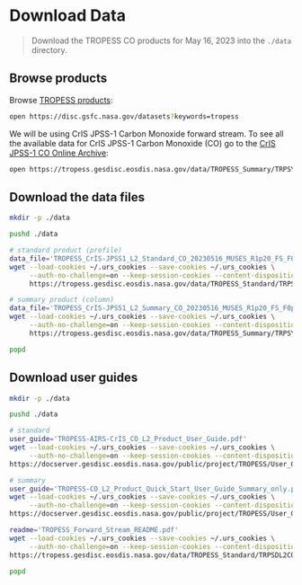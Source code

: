 # Download Data

> Download the TROPESS CO products for May 16, 2023 into  the `./data` directory.

## Browse products

Browse [TROPESS products](https://disc.gsfc.nasa.gov/datasets?keywords=tropess):

```bash
open https://disc.gsfc.nasa.gov/datasets?keywords=tropess
```

We will be using CrIS JPSS-1 Carbon Monoxide forward stream. To see all the available data for CrIS JPSS-1 Carbon Monoxide (CO) go to the [CrIS JPSS-1 CO Online Archive](https://tropess.gesdisc.eosdis.nasa.gov/data/TROPESS_Summary/TRPSYL2COCRS1FS.1):

```bash
open https://tropess.gesdisc.eosdis.nasa.gov/data/TROPESS_Summary/TRPSYL2COCRS1FS.1
```

## Download the data files

```bash
mkdir -p ./data

pushd ./data

# standard product (profile)
data_file='TROPESS_CrIS-JPSS1_L2_Standard_CO_20230516_MUSES_R1p20_FS_F0p6.nc'
wget --load-cookies ~/.urs_cookies --save-cookies ~/.urs_cookies \
     --auth-no-challenge=on --keep-session-cookies --content-disposition --continue \
     https://tropess.gesdisc.eosdis.nasa.gov/data/TROPESS_Standard/TRPSDL2COCRS1FS.1/2023/$data_file

# summary product (column)
data_file='TROPESS_CrIS-JPSS1_L2_Summary_CO_20230516_MUSES_R1p20_FS_F0p6.nc'
wget --load-cookies ~/.urs_cookies --save-cookies ~/.urs_cookies \
     --auth-no-challenge=on --keep-session-cookies --content-disposition --continue \
     https://tropess.gesdisc.eosdis.nasa.gov/data/TROPESS_Summary/TRPSYL2COCRS1FS.1/2023/$data_file

popd
```

## Download user guides

```bash
mkdir -p ./data

pushd ./data

# standard
user_guide='TROPESS-AIRS-CrIS_CO_L2_Product_User_Guide.pdf'
wget --load-cookies ~/.urs_cookies --save-cookies ~/.urs_cookies \
     --auth-no-challenge=on --keep-session-cookies --content-disposition --continue \
https://docserver.gesdisc.eosdis.nasa.gov/public/project/TROPESS/User_Guides/$user_guide

# summary
user_guide='TROPESS-CO_L2_Product_Quick_Start_User_Guide_Summary_only.pdf'
wget --load-cookies ~/.urs_cookies --save-cookies ~/.urs_cookies \
     --auth-no-challenge=on --keep-session-cookies --content-disposition --continue \
https://docserver.gesdisc.eosdis.nasa.gov/public/project/TROPESS/User_Guides/$user_guide

readme='TROPESS_Forward_Stream_README.pdf'
wget --load-cookies ~/.urs_cookies --save-cookies ~/.urs_cookies \
     --auth-no-challenge=on --keep-session-cookies --content-disposition --continue \
https://tropess.gesdisc.eosdis.nasa.gov/data/TROPESS_Standard/TRPSDL2COCRS1FS.1/doc/$readme

popd     
```
